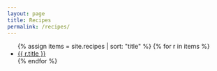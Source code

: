 ```yaml
---
layout: page
title: Recipes
permalink: /recipes/
---
```


<ul>
{% assign items = site.recipes | sort: "title" %}
{% for r in items %}
  <li><a href="{{ r.url | relative_url }}">{{ r.title }}</a></li>
{% endfor %}
</ul>
